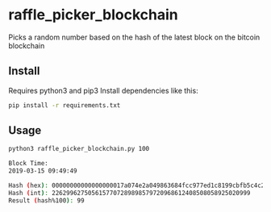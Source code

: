 # raffle_picker_blockchain
Picks a random number based on the hash of the latest block on the bitcoin blockchain

## Install
Requires python3 and pip3
Install dependencies like this:
```sh
pip install -r requirements.txt
```

## Usage
```sh
python3 raffle_picker_blockchain.py 100

Block Time:
2019-03-15 09:49:49

Hash (hex): 00000000000000000017a074e2a049863684fcc977ed1c8199cbfb5c4c2c3747
Hash (int): 2262996275056157707289898579720968612408508058925020999
Result (hash%100): 99
```
